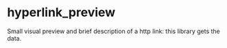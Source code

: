 # hyperlink_preview
Small visual preview and brief description of a http link: this library gets the data.
